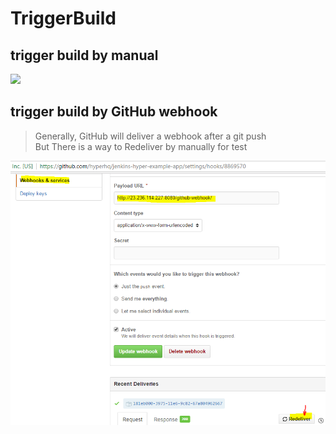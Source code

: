# TriggerBuild

## trigger build by manual
![](../../../assets/jenkins-trigger/1.trigger-build-by-manual.PNG)

## trigger build by GitHub webhook

> Generally, GitHub will deliver a webhook after a git push  
> But There is a way to Redeliver by manually for test  

![](assets/jenkins-trigger/2.trigger-github-hook.PNG)